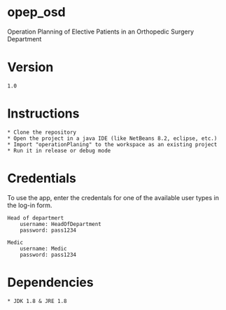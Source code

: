 # opep_osd
Operation Planning of Elective Patients  in an Orthopedic Surgery Department

# Version
    1.0
    
# Instructions
    * Clone the repository
    * Open the project in a java IDE (like NetBeans 8.2, eclipse, etc.)
    * Import "operationPlaning" to the workspace as an existing project
    * Run it in release or debug mode

# Credentials
To use the app, enter the credentals for one of the available user types in the log-in form.

    Head of departmert
        username: HeadOfDepartment  
        password: pass1234
        
    Medic
        username: Medic 
        password: pass1234
    
# Dependencies
    * JDK 1.8 & JRE 1.8
